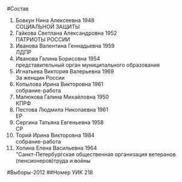 #Состав
1. Бовкун Нина Алексеевна 1948   
    СОЦИАЛЬНОЙ ЗАЩИТЫ
2. Гайкова Светлана Александровна 1952   
    ПАТРИОТЫ РОССИИ
3. Иванова Валентина Геннадьевна 1959   
    ЛДПР
4. Иванова Галина Борисовна 1954   
    представительный орган муниципального образования
5. Игнатьева Виктория Валерьевна 1969   
    За женщин России
6. Копылова Ирина Викторовна 1961   
    собрание-работа
7. Малюкова Галина Михайловна 1950   
    КПРФ
8. Пестова Людмила Николаевна 1961   
    ЕР
9. Сергина Татьяна Евгеньевна 1958   
    СР
10. Торий Ирина Викторовна 1984   
    собрание-работа
11. Холина Елена Васильевна 1964   
    "Санкт-Петербургская общественная организация ветеранов (пенсионеров)труда и войны

#Выборы-2012
##Номер УИК
218